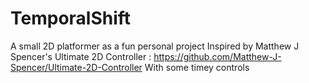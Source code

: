 # TemporalShift
A small 2D platformer as a fun personal project
Inspired by Matthew J Spencer's Ultimate 2D Controller : https://github.com/Matthew-J-Spencer/Ultimate-2D-Controller
With some timey controls
